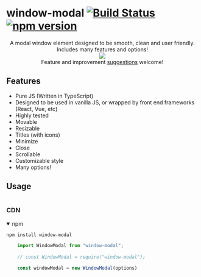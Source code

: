 # window-modal [![Build Status](https://travis-ci.org/nik-m2/window-modal.svg?branch=master)](https://travis-ci.org/nik-m2/window-modal) [![npm version](https://badge.fury.io/js/window-modal.svg)](https://badge.fury.io/js/window-modal)



<p align="center">
    A modal window element designed to be smooth, clean and user friendly.
    <br>
    Includes many features and options! 
    <br>
    <img src="https://user-images.githubusercontent.com/20328954/54089282-d78e3d00-433d-11e9-802e-5c404283cc4a.png"/>
    <br>
    Feature and improvement <a href="https://github.com/nik-m2/window-modal/issues">suggestions</a> welcome!
</p>

## Features

- Pure JS (Written in TypeScript)
- Designed to be used in vanilla JS, or wrapped by front end frameworks (React, Vue, etc)
- Highly tested
- Movable
- Resizable
- Titles (with icons)
- Minimize
- Close
- Scrollable
- Customizable style
- Many options!

## Usage

<details>
    <summary style="display:inline-block;">
        <span><h3>CDN</h3></span>
    </summary>
    
```xml
    <script src="https://cdn.jsdelivr.net/npm/window-modal/build/index.js"/>
    <script>
        var windowModal = new WindowModal(options);
    </script>
```
    
</details>

<details open>
    <summary>
        <bold>npm</bold>
    </summary>

`npm install window-modal`
    
```javascript
    import WindowModal from "window-modal";
    
    // const WindowModal = require("window-modal");
    
    const windowModal = new WindowModal(options)
```
</details>
